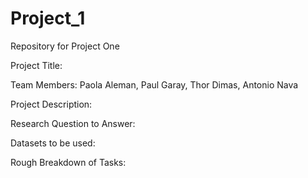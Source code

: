 # Project_1
Repository for Project One

Project Title:

Team Members: Paola Aleman, Paul Garay, Thor Dimas, Antonio Nava

Project Description:

Research Question to Answer:

Datasets to be used:

Rough Breakdown of Tasks:
